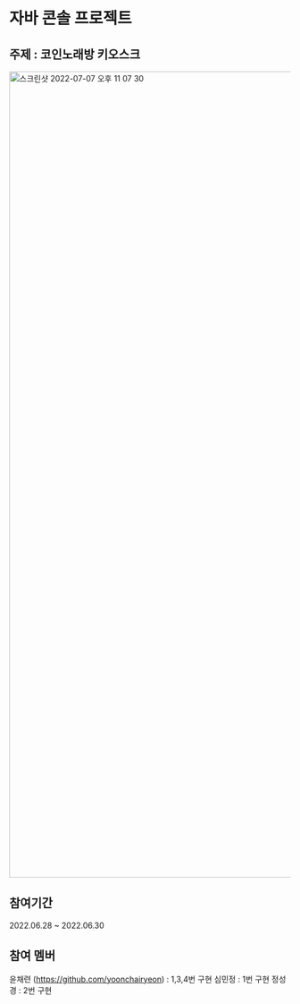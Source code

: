 # 자바 콘솔 프로젝트

## 주제 : 코인노래방 키오스크

<img width="1440" alt="스크린샷 2022-07-07 오후 11 07 30" src="https://user-images.githubusercontent.com/72480778/177794518-68a3db19-7dd9-4716-92c7-86905bf0b240.png">

## 참여기간
  2022.06.28 ~ 2022.06.30

## 참여 멤버
윤채련 (https://github.com/yoonchairyeon) : 1,3,4번 구현 
심민정 : 1번 구현
정성경 : 2번 구현
